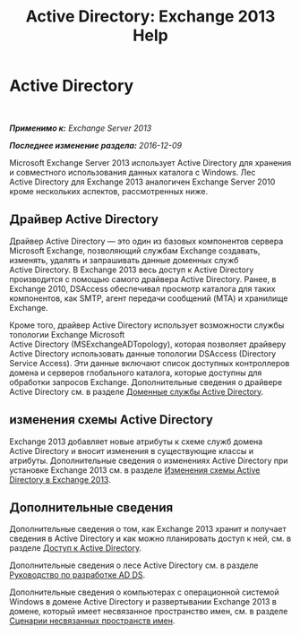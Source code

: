 ﻿---
title: 'Active Directory: Exchange 2013 Help'
TOCTitle: Active Directory
ms:assetid: 8e8464df-2d1d-4d68-82de-b0c158c549c3
ms:mtpsurl: https://technet.microsoft.com/ru-ru/library/Bb123715(v=EXCHG.150)
ms:contentKeyID: 50488606
ms.date: 04/30/2018
mtps_version: v=EXCHG.150
ms.translationtype: HT
---

# Active Directory

 

_**Применимо к:** Exchange Server 2013_

_**Последнее изменение раздела:** 2016-12-09_

Microsoft Exchange Server 2013 использует Active Directory для хранения и совместного использования данных каталога с Windows. Лес Active Directory для Exchange 2013 аналогичен Exchange Server 2010 кроме нескольких аспектов, рассмотренных ниже.

## Драйвер Active Directory

Драйвер Active Directory — это один из базовых компонентов сервера Microsoft Exchange, позволяющий службам Exchange создавать, изменять, удалять и запрашивать данные доменных служб Active Directory. В Exchange 2013 весь доступ к Active Directory производится с помощью самого драйвера Active Directory. Ранее, в Exchange 2010, DSAccess обеспечивал просмотр каталога для таких компонентов, как SMTP, агент передачи сообщений (MTA) и хранилище Exchange.

Кроме того, драйвер Active Directory использует возможности службы топологии Exchange Microsoft Active Directory (MSExchangeADTopology), которая позволяет драйверу Active Directory использовать данные топологии DSAccess (Directory Service Access). Эти данные включают список доступных контроллеров домена и серверов глобального каталога, которые доступны для обработки запросов Exchange. Дополнительные сведения о драйвере Active Directory см. в разделе [Доменные службы Active Directory](https://go.microsoft.com/fwlink/p/?linkid=110942).

## изменения схемы Active Directory

Exchange 2013 добавляет новые атрибуты к схеме служб домена Active Directory и вносит изменения в существующие классы и атрибуты. Дополнительные сведения о изменениях Active Directory при установке Exchange 2013 см. в разделе [Изменения схемы Active Directory в Exchange 2013](exchange-2013-active-directory-schema-changes-exchange-2013-help.md).

## Дополнительные сведения

Дополнительные сведения о том, как Exchange 2013 хранит и получает сведения в Active Directory и как можно планировать доступ к ней, см. в разделе [Доступ к Active Directory](access-to-active-directory-exchange-2013-help.md).

Дополнительные сведения о лесе Active Directory см. в разделе [Руководство по разработке AD DS](https://go.microsoft.com/fwlink/p/?linkid=264957).

Дополнительные сведения о компьютерах с операционной системой Windows в домене Active Directory и развертывании Exchange 2013 в домене, который имеет несвязанное пространство имен, см. в разделе [Сценарии несвязанных пространств имен](disjoint-namespace-scenarios-exchange-2013-help.md).


